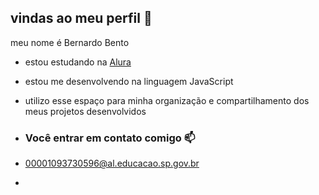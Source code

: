 ## vindas ao meu perfil 💙

meu nome é Bernardo Bento

- estou estudando na [Alura](https://www.alura.com.br)
- estou me desenvolvendo na linguagem JavaScript
- utilizo esse espaço para minha organização e compartilhamento dos meus projetos desenvolvidos

- ### Você entrar em contato comigo 📫

- 00001093730596@al.educacao.sp.gov.br

- 

